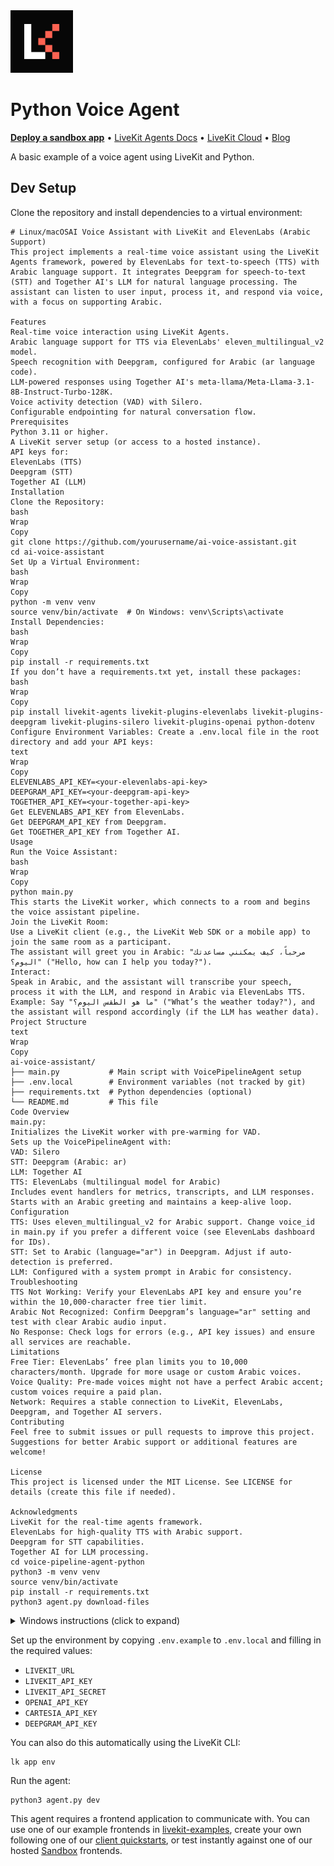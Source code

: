 <a href="https://livekit.io/">
  <img src="./.github/assets/livekit-mark.png" alt="LiveKit logo" width="100" height="100">
</a>

# Python Voice Agent

<p>
  <a href="https://cloud.livekit.io/projects/p_/sandbox"><strong>Deploy a sandbox app</strong></a>
  •
  <a href="https://docs.livekit.io/agents/overview/">LiveKit Agents Docs</a>
  •
  <a href="https://livekit.io/cloud">LiveKit Cloud</a>
  •
  <a href="https://blog.livekit.io/">Blog</a>
</p>

A basic example of a voice agent using LiveKit and Python.

## Dev Setup

Clone the repository and install dependencies to a virtual environment:

```console
# Linux/macOSAI Voice Assistant with LiveKit and ElevenLabs (Arabic Support)
This project implements a real-time voice assistant using the LiveKit Agents framework, powered by ElevenLabs for text-to-speech (TTS) with Arabic language support. It integrates Deepgram for speech-to-text (STT) and Together AI's LLM for natural language processing. The assistant can listen to user input, process it, and respond via voice, with a focus on supporting Arabic.

Features
Real-time voice interaction using LiveKit Agents.
Arabic language support for TTS via ElevenLabs' eleven_multilingual_v2 model.
Speech recognition with Deepgram, configured for Arabic (ar language code).
LLM-powered responses using Together AI's meta-llama/Meta-Llama-3.1-8B-Instruct-Turbo-128K.
Voice activity detection (VAD) with Silero.
Configurable endpointing for natural conversation flow.
Prerequisites
Python 3.11 or higher.
A LiveKit server setup (or access to a hosted instance).
API keys for:
ElevenLabs (TTS)
Deepgram (STT)
Together AI (LLM)
Installation
Clone the Repository:
bash
Wrap
Copy
git clone https://github.com/yourusername/ai-voice-assistant.git
cd ai-voice-assistant
Set Up a Virtual Environment:
bash
Wrap
Copy
python -m venv venv
source venv/bin/activate  # On Windows: venv\Scripts\activate
Install Dependencies:
bash
Wrap
Copy
pip install -r requirements.txt
If you don’t have a requirements.txt yet, install these packages:
bash
Wrap
Copy
pip install livekit-agents livekit-plugins-elevenlabs livekit-plugins-deepgram livekit-plugins-silero livekit-plugins-openai python-dotenv
Configure Environment Variables: Create a .env.local file in the root directory and add your API keys:
text
Wrap
Copy
ELEVENLABS_API_KEY=<your-elevenlabs-api-key>
DEEPGRAM_API_KEY=<your-deepgram-api-key>
TOGETHER_API_KEY=<your-together-api-key>
Get ELEVENLABS_API_KEY from ElevenLabs.
Get DEEPGRAM_API_KEY from Deepgram.
Get TOGETHER_API_KEY from Together AI.
Usage
Run the Voice Assistant:
bash
Wrap
Copy
python main.py
This starts the LiveKit worker, which connects to a room and begins the voice assistant pipeline.
Join the LiveKit Room:
Use a LiveKit client (e.g., the LiveKit Web SDK or a mobile app) to join the same room as a participant.
The assistant will greet you in Arabic: "مرحباً، كيف يمكنني مساعدتك اليوم؟" ("Hello, how can I help you today?").
Interact:
Speak in Arabic, and the assistant will transcribe your speech, process it with the LLM, and respond in Arabic via ElevenLabs TTS.
Example: Say "ما هو الطقس اليوم؟" ("What’s the weather today?"), and the assistant will respond accordingly (if the LLM has weather data).
Project Structure
text
Wrap
Copy
ai-voice-assistant/
├── main.py           # Main script with VoicePipelineAgent setup
├── .env.local        # Environment variables (not tracked by git)
├── requirements.txt  # Python dependencies (optional)
└── README.md         # This file
Code Overview
main.py:
Initializes the LiveKit worker with pre-warming for VAD.
Sets up the VoicePipelineAgent with:
VAD: Silero
STT: Deepgram (Arabic: ar)
LLM: Together AI
TTS: ElevenLabs (multilingual model for Arabic)
Includes event handlers for metrics, transcripts, and LLM responses.
Starts with an Arabic greeting and maintains a keep-alive loop.
Configuration
TTS: Uses eleven_multilingual_v2 for Arabic support. Change voice_id in main.py if you prefer a different voice (see ElevenLabs dashboard for IDs).
STT: Set to Arabic (language="ar") in Deepgram. Adjust if auto-detection is preferred.
LLM: Configured with a system prompt in Arabic for consistency.
Troubleshooting
TTS Not Working: Verify your ElevenLabs API key and ensure you’re within the 10,000-character free tier limit.
Arabic Not Recognized: Confirm Deepgram’s language="ar" setting and test with clear Arabic audio input.
No Response: Check logs for errors (e.g., API key issues) and ensure all services are reachable.
Limitations
Free Tier: ElevenLabs’ free plan limits you to 10,000 characters/month. Upgrade for more usage or custom Arabic voices.
Voice Quality: Pre-made voices might not have a perfect Arabic accent; custom voices require a paid plan.
Network: Requires a stable connection to LiveKit, ElevenLabs, Deepgram, and Together AI servers.
Contributing
Feel free to submit issues or pull requests to improve this project. Suggestions for better Arabic support or additional features are welcome!

License
This project is licensed under the MIT License. See LICENSE for details (create this file if needed).

Acknowledgments
LiveKit for the real-time agents framework.
ElevenLabs for high-quality TTS with Arabic support.
Deepgram for STT capabilities.
Together AI for LLM processing.
cd voice-pipeline-agent-python
python3 -m venv venv
source venv/bin/activate
pip install -r requirements.txt
python3 agent.py download-files
```

<details>
  <summary>Windows instructions (click to expand)</summary>
  
```cmd
:: Windows (CMD/PowerShell)
cd voice-pipeline-agent-python
python3 -m venv venv
venv\Scripts\activate
pip install -r requirements.txt
```
</details>


Set up the environment by copying `.env.example` to `.env.local` and filling in the required values:

- `LIVEKIT_URL`
- `LIVEKIT_API_KEY`
- `LIVEKIT_API_SECRET`
- `OPENAI_API_KEY`
- `CARTESIA_API_KEY`
- `DEEPGRAM_API_KEY`

You can also do this automatically using the LiveKit CLI:

```console
lk app env
```

Run the agent:

```console
python3 agent.py dev
```

This agent requires a frontend application to communicate with. You can use one of our example frontends in [livekit-examples](https://github.com/livekit-examples/), create your own following one of our [client quickstarts](https://docs.livekit.io/realtime/quickstarts/), or test instantly against one of our hosted [Sandbox](https://cloud.livekit.io/projects/p_/sandbox) frontends.
